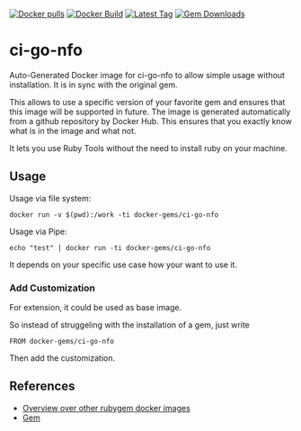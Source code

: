 [![Docker pulls](https://img.shields.io/docker/pulls/rubygem/ci-go-nfo.svg)](https://hub.docker.com/r/rubygem/ci-go-nfo/)
[![Docker Build](https://img.shields.io/docker/automated/rubygem/ci-go-nfo.svg)](https://hub.docker.com/r/rubygem/ci-go-nfo/)
[![Latest Tag](https://img.shields.io/github/tag/docker-rubygem/ci-go-nfo.svg)](https://hub.docker.com/r/rubygem/ci-go-nfo/)
[![Gem Downloads](https://img.shields.io/gem/dt/ci-go-nfo.svg)](https://rubygems.org/gems/ci-go-nfo/)
# ci-go-nfo

Auto-Generated Docker image for ci-go-nfo to allow simple usage without installation.
It is in sync with the original gem.

This allows to use a specific version of your favorite gem and ensures that this image will be supported in future.
The image is generated automatically from a github repository by Docker Hub.
This ensures that you exactly know what is in the image and what not.

It lets you use Ruby Tools without the need to install ruby on your machine.

## Usage

Usage via file system:

`docker run -v $(pwd):/work -ti docker-gems/ci-go-nfo`

Usage via Pipe:

`echo "test" | docker run -ti docker-gems/ci-go-nfo`

It depends on your specific use case how your want to use it.

### Add Customization

For extension, it could be used as base image.

So instead of struggeling with the installation of a gem, just write

`FROM docker-gems/ci-go-nfo`

Then add the customization.

## References

 - [Overview over other rubygem docker images](https://github.com/thinkbot/docker-rubygem)
 - [Gem](https://rubygems.org/gems/ci-go-nfo/)

